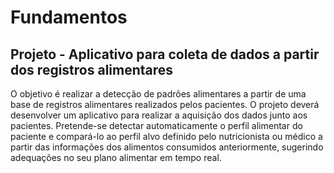 # Fundamentos
## Projeto - Aplicativo para coleta de dados a partir dos registros alimentares
O objetivo é realizar a detecção de padrões alimentares a partir de uma base de registros alimentares realizados pelos pacientes. O projeto deverá desenvolver um aplicativo para realizar a aquisição dos dados junto aos pacientes. Pretende-se detectar automaticamente o perfil alimentar do paciente e compará-lo ao perfil alvo definido pelo nutricionista ou médico a partir das informações dos alimentos consumidos anteriormente, sugerindo adequações no seu plano alimentar em tempo real.
